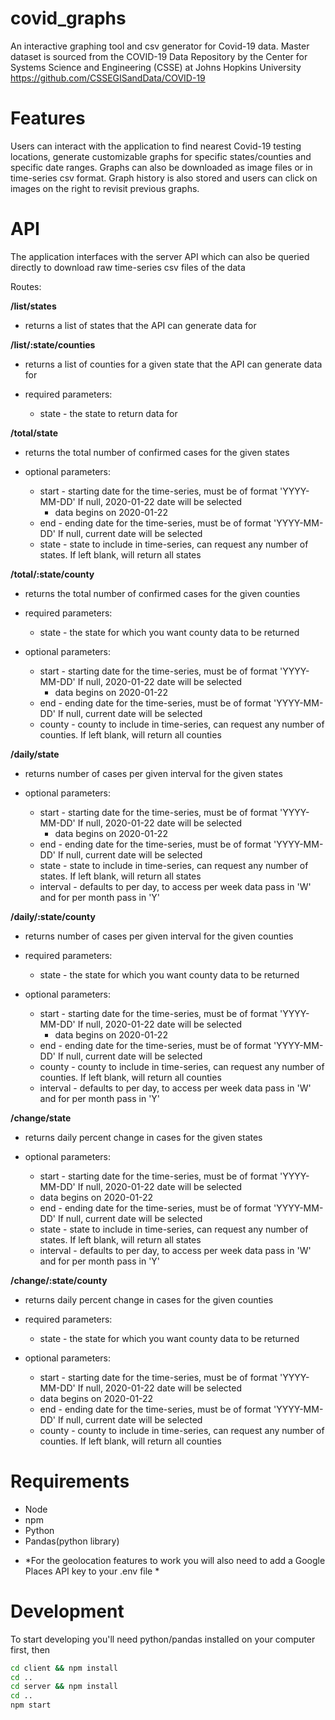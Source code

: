 # covid_graphs

An interactive graphing tool and csv generator for Covid-19 data.
Master dataset is sourced from the COVID-19 Data Repository by the Center for Systems Science and Engineering (CSSE) at Johns Hopkins University
https://github.com/CSSEGISandData/COVID-19

# Features

Users can interact with the application to find nearest Covid-19 testing locations, generate customizable graphs for specific states/counties and specific date ranges. Graphs can also be downloaded as image files or in time-series csv format. Graph history is also stored and users can click on images on the right to revisit previous graphs.

# API

The application interfaces with the server API which can also be queried directly to download raw time-series csv files of the data

Routes:

**/list/states**

  - returns a list of states that the API can generate data for
  
**/list/:state/counties**

  - returns a list of counties for a given state that the API can generate data for
  
  - required parameters:
    - state - the state to return data for
  
**/total/state**

 - returns the total number of confirmed cases for the given states

 - optional parameters:
   - start - starting date for the time-series, must be of format 'YYYY-MM-DD' If null, 2020-01-22 date will be selected
     * data begins on 2020-01-22
   - end - ending date for the time-series, must be of format 'YYYY-MM-DD' If null, current date will be selected
   - state - state to include in time-series, can request any number of states. If left blank, will return all states
  
  
**/total/:state/county**
  
 - returns the total number of confirmed cases for the given counties

 - required parameters:
   - state - the state for which you want county data to be returned

 - optional parameters:
   - start - starting date for the time-series, must be of format 'YYYY-MM-DD' If null, 2020-01-22 date will be selected
     * data begins on 2020-01-22
   - end - ending date for the time-series, must be of format 'YYYY-MM-DD' If null, current date will be selected
   - county - county to include in time-series, can request any number of counties. If left blank, will return all counties
  
**/daily/state**
  
 - returns number of cases per given interval for the given states

 - optional parameters:
   - start - starting date for the time-series, must be of format 'YYYY-MM-DD' If null, 2020-01-22 date will be selected
     * data begins on 2020-01-22
   - end - ending date for the time-series, must be of format 'YYYY-MM-DD' If null, current date will be selected
   - state - state to include in time-series, can request any number of states. If left blank, will return all states
   - interval - defaults to per day, to access per week data pass in 'W' and for per month pass in 'Y'
  
**/daily/:state/county**

 - returns number of cases per given interval for the given counties

 - required parameters:
   - state - the state for which you want county data to be returned

 - optional parameters:
   - start - starting date for the time-series, must be of format 'YYYY-MM-DD' If null, 2020-01-22 date will be selected
     * data begins on 2020-01-22
   - end - ending date for the time-series, must be of format 'YYYY-MM-DD' If null, current date will be selected
   - county - county to include in time-series, can request any number of counties. If left blank, will return all counties
   - interval - defaults to per day, to access per week data pass in 'W' and for per month pass in 'Y'
  
**/change/state**
  
 - returns daily percent change in cases for the given states

 - optional parameters:
   - start - starting date for the time-series, must be of format 'YYYY-MM-DD' If null, 2020-01-22 date will be selected
    * data begins on 2020-01-22
   - end - ending date for the time-series, must be of format 'YYYY-MM-DD' If null, current date will be selected
   - state - state to include in time-series, can request any number of states. If left blank, will return all states
   - interval - defaults to per day, to access per week data pass in 'W' and for per month pass in 'Y'
  
  
**/change/:state/county**

 - returns daily percent change in cases for the given counties

 - required parameters:
   - state - the state for which you want county data to be returned

 - optional parameters:
   - start - starting date for the time-series, must be of format 'YYYY-MM-DD' If null, 2020-01-22 date will be selected
    * data begins on 2020-01-22
   - end - ending date for the time-series, must be of format 'YYYY-MM-DD' If null, current date will be selected
   - county - county to include in time-series, can request any number of counties. If left blank, will return all counties



# Requirements 

 - Node
 - npm
 - Python
 - Pandas(python library)
 * *For the geolocation features to work you will also need to add a Google Places API key to your .env file *

# Development

To start developing you'll need python/pandas installed on your computer first, then
```bash
cd client && npm install
cd ..
cd server && npm install
cd ..
npm start
```
